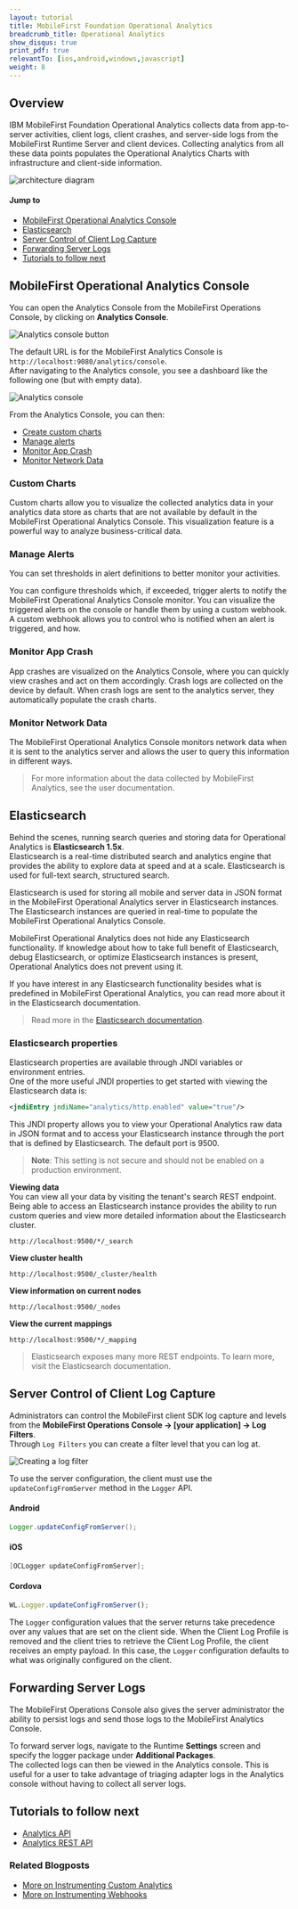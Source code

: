 ```yaml
---
layout: tutorial
title: MobileFirst Foundation Operational Analytics
breadcrumb_title: Operational Analytics
show_disqus: true
print_pdf: true
relevantTo: [ios,android,windows,javascript]
weight: 8
---
```

## Overview
IBM MobileFirst Foundation Operational Analytics collects data from app-to-server activities, client logs, client crashes, and server-side logs from the MobileFirst Runtime Server and client devices. Collecting analytics from all these data points populates the Operational Analytics Charts with infrastructure and client-side information.

![architecture diagram](mfp_operational_analytics.jpg)

#### Jump to

* [MobileFirst Operational Analytics Console](#mobilefirst-operational-analytics-console)
* [Elasticsearch](#elasticsearch)
* [Server Control of Client Log Capture](#server-control-of-client-log-capture)
* [Forwarding Server Logs](#forwarding-server-logs)
* [Tutorials to follow next](#tutorials-to-follow-next)

## MobileFirst Operational Analytics Console
You can open the Analytics Console from the MobileFirst Operations Console, by clicking on **Analytics Console**.

![Analytics console button](analytics-console-button.png)

The default URL is for the MobileFirst Analytics Console is `http://localhost:9080/analytics/console`.  
After navigating to the Analytics console, you see a dashboard like the following one (but with empty data).

![Analytics console](analytics-console.png)

From the Analytics Console, you can then:

* [Create custom charts](#custom-charts)
* [Manage alerts](#manage-alerts)
* [Monitor App Crash](#monitor-app-crash)
* [Monitor Network Data](#monitor-network-data)

### Custom Charts
Custom charts allow you to visualize the collected analytics data in your analytics data store as charts that are not available by default in the MobileFirst Operational Analytics Console. This visualization feature is a powerful way to analyze business-critical data.

### Manage Alerts
You can set thresholds in alert definitions to better monitor your activities.

You can configure thresholds which, if exceeded, trigger alerts to notify the MobileFirst Operational Analytics Console monitor. You can visualize the triggered alerts on the console or handle them by using a custom webhook. A custom webhook allows you to control who is notified when an alert is triggered, and how.

### Monitor App Crash
App crashes are visualized on the Analytics Console, where you can quickly view crashes and act on them accordingly. Crash logs are collected on the device by default. When crash logs are sent to the analytics server, they automatically populate the crash charts.

### Monitor Network Data
The MobileFirst Operational Analytics Console monitors network data when it is sent to the analytics server and allows the user to query this information in different ways.

> For more information about the data collected by MobileFirst Analytics, see the user documentation.

## Elasticsearch
Behind the scenes, running search queries and storing data for Operational Analytics is **Elasticsearch 1.5x**.  
Elasticsearch is a real-time distributed search and analytics engine that provides the ability to explore data at speed and at a scale. Elasticsearch is used for full-text search, structured search.

Elasticsearch is used for storing all mobile and server data in JSON format in the MobileFirst Operational Analytics server in Elasticsearch instances.  
The Elasticsearch instances are queried in real-time to populate the MobileFirst Operational Analytics Console.

MobileFirst Operational Analytics does not hide any Elasticsearch functionality. If knowledge about how to take full benefit of Elasticsearch, debug Elasticsearch, or optimize Elasticsearch instances is present, Operational Analytics does not prevent using it.

If you have interest in any Elasticsearch functionality besides what is predefined in MobileFirst Operational Analytics, you can read more about it in the Elasticsearch documentation.

> Read more in the [Elasticsearch documentation](https://www.elastic.co/guide/en/elasticsearch/reference/1.5/index.html).

### Elasticsearch properties
Elasticsearch properties are available through JNDI variables or environment entries.  
One of the more useful JNDI properties to get started with viewing the Elasticsearch data is:

 ```xml
<jndiEntry jndiName="analytics/http.enabled" value="true"/>
 ```

 This JNDI property allows you to view your Operational Analytics raw data in JSON format and to access your Elasticsearch instance through the port that is defined by Elasticsearch. The default port is 9500.

> **Note**: This setting is not secure and should not be enabled on a production environment.

**Viewing data**  
You can view all your data by visiting the tenant's search REST endpoint.  
Being able to access an Elasticsearch instance provides the ability to run custom queries and view more detailed information about the Elasticsearch cluster.

```
http://localhost:9500/*/_search
```

**View cluster health**

```
http://localhost:9500/_cluster/health
```

**View information on current nodes**

```
http://localhost:9500/_nodes
```

**View the current mappings**

```
http://localhost:9500/*/_mapping
```

> Elasticsearch exposes many more REST endpoints. To learn more, visit the Elasticsearch documentation.

## Server Control of Client Log Capture
Administrators can control the MobileFirst client SDK log capture and levels from the **MobileFirst Operations Console → [your application] → Log Filters**.  
Through `Log Filters` you can create a filter level that you can log at.

<img class="gifplayer" alt="Creating a log filter" src="add-log-filter.png"/>

To use the server configuration, the client must use the `updateConfigFromServer` method in the `Logger` API.

#### Android

```java
Logger.updateConfigFromServer();
```

#### iOS

```objective-c
[OCLogger updateConfigFromServer];
```

#### Cordova

```javascript
WL.Logger.updateConfigFromServer();
```

The `Logger` configuration values that the server returns take precedence over any values that are set on the client side. When the Client Log Profile is removed and the client tries to retrieve the Client Log Profile, the client receives an empty payload. In this case, the `Logger` configuration defaults to what was originally configured on the client.

## Forwarding Server Logs
The MobileFirst Operations Console also gives the server administrator the ability to persist logs and send those logs to the MobileFirst Analytics Console.

To forward server logs, navigate to the Runtime **Settings** screen and specify the logger package under **Additional Packages**.  
The collected logs can then be viewed in the Analytics console. This is useful for a user to take advantage of triaging adapter logs in the Analytics console without having to collect all server logs.

## Tutorials to follow next

* [Analytics API](analytics-api)
* [Analytics REST API](analytics-rest-api)

### Related Blogposts
* [More on Instrumenting Custom Analytics]({{site.baseurl}}/blog/2016/01/22/howto-custom-in-app-behavior-analytics/)
* [More on Instrumenting Webhooks]({{site.baseurl}}/blog/2015/10/19/using-mfp-adapters-endpoint-analytics-alerts-webhooks/)
